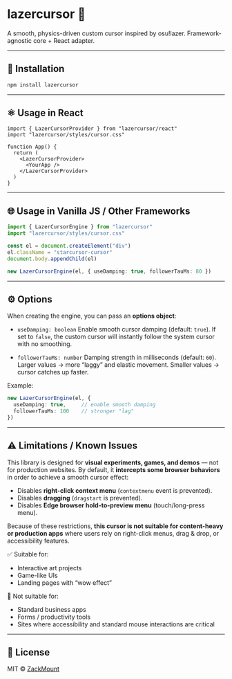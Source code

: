 # lazercursor 🎯

A smooth, physics-driven custom cursor inspired by osu!lazer.
Framework-agnostic core + React adapter.

---

## 🚀 Installation

```bash
npm install lazercursor
```

---

## ⚛️ Usage in React

```tsx
import { LazerCursorProvider } from "lazercursor/react"
import "lazercursor/styles/cursor.css"

function App() {
  return (
    <LazerCursorProvider>
      <YourApp />
    </LazerCursorProvider>
  )
}
```

---

## 🌐 Usage in Vanilla JS / Other Frameworks

```ts
import { LazerCursorEngine } from "lazercursor"
import "lazercursor/styles/cursor.css"

const el = document.createElement("div")
el.className = "starcursor-cursor"
document.body.appendChild(el)

new LazerCursorEngine(el, { useDamping: true, followerTauMs: 80 })
```

---

## ⚙️ Options

When creating the engine, you can pass an **options object**:

* `useDamping: boolean`
  Enable smooth cursor damping (default: `true`).
  If set to `false`, the custom cursor will instantly follow the system cursor with no smoothing.

* `followerTauMs: number`
  Damping strength in milliseconds (default: `60`).
  Larger values → more “laggy” and elastic movement.
  Smaller values → cursor catches up faster.

Example:

```ts
new LazerCursorEngine(el, {
  useDamping: true,     // enable smooth damping
  followerTauMs: 100    // stronger "lag"
})
```

---

## ⚠️ Limitations / Known Issues

This library is designed for **visual experiments, games, and demos** — not for production websites.
By default, it **intercepts some browser behaviors** in order to achieve a smooth cursor effect:

* Disables **right-click context menu** (`contextmenu` event is prevented).
* Disables **dragging** (`dragstart` is prevented).
* Disables **Edge browser hold-to-preview menu** (touch/long-press menu).

Because of these restrictions, **this cursor is not suitable for content-heavy or production apps** where users rely on right-click menus, drag & drop, or accessibility features.

✅ Suitable for:

* Interactive art projects
* Game-like UIs
* Landing pages with “wow effect”

🚫 Not suitable for:

* Standard business apps
* Forms / productivity tools
* Sites where accessibility and standard mouse interactions are critical

---

## 📜 License

MIT © [ZackMount](https://github.com/ZackMount)